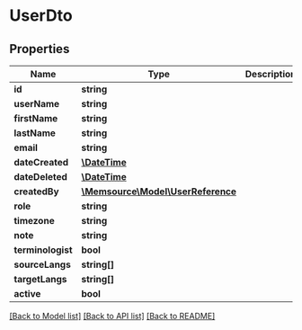 # UserDto

## Properties
Name | Type | Description | Notes
------------ | ------------- | ------------- | -------------
**id** | **string** |  | [optional] 
**userName** | **string** |  | [optional] 
**firstName** | **string** |  | [optional] 
**lastName** | **string** |  | [optional] 
**email** | **string** |  | [optional] 
**dateCreated** | [**\DateTime**](\DateTime.md) |  | [optional] 
**dateDeleted** | [**\DateTime**](\DateTime.md) |  | [optional] 
**createdBy** | [**\Memsource\Model\UserReference**](UserReference.md) |  | [optional] 
**role** | **string** |  | [optional] 
**timezone** | **string** |  | [optional] 
**note** | **string** |  | [optional] 
**terminologist** | **bool** |  | [optional] 
**sourceLangs** | **string[]** |  | [optional] 
**targetLangs** | **string[]** |  | [optional] 
**active** | **bool** |  | [optional] 

[[Back to Model list]](../README.md#documentation-for-models) [[Back to API list]](../README.md#documentation-for-api-endpoints) [[Back to README]](../README.md)


